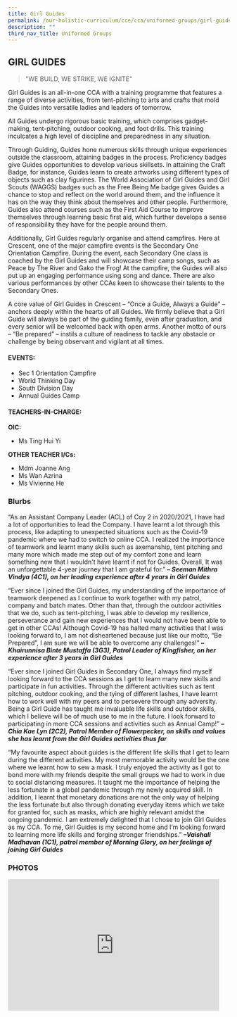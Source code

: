 ```yaml
---
title: Girl Guides
permalink: /our-holistic-curriculum/cce/cca/uniformed-groups/girl-guides/
description: ""
third_nav_title: Uniformed Groups
---
```

## **GIRL GUIDES**

>"WE BUILD, WE STRIKE, WE IGNITE"

Girl Guides is an all-in-one CCA with a training programme that features a range of diverse activities, from tent-pitching to arts and crafts that mold the Guides into versatile ladies and leaders of tomorrow.  
  
All Guides undergo rigorous basic training, which comprises gadget-making, tent-pitching, outdoor cooking, and foot drills. This training inculcates a high level of discipline and preparedness in any situation.  
  
Through Guiding, Guides hone numerous skills through unique experiences outside the classroom, attaining badges in the process. Proficiency badges give Guides opportunities to develop various skillsets. In attaining the Craft Badge, for instance, Guides learn to create artworks using different types of objects such as clay figurines. The World Association of Girl Guides and Girl Scouts (WAGGS) badges such as the Free Being Me badge gives Guides a chance to stop and reflect on the world around them, and the influence it has on the way they think about themselves and other people. Furthermore, Guides also attend courses such as the First Aid Course to improve themselves through learning basic first aid, which further develops a sense of responsibility they have for the people around them.  
  
Additionally, Girl Guides regularly organise and attend campfires. Here at Crescent, one of the major campfire events is the Secondary One Orientation Campfire. During the event, each Secondary One class is coached by the Girl Guides and will showcase their camp songs, such as Peace by The River and Gako the Frog! At the campfire, the Guides will also put up an engaging performance using song and dance. There are also various performances by other CCAs keen to showcase their talents to the Secondary Ones.  
  
A core value of Girl Guides in Crescent – “Once a Guide, Always a Guide” – anchors deeply within the hearts of all Guides. We firmly believe that a Girl Guide will always be part of the guiding family, even after graduation, and every senior will be welcomed back with open arms. Another motto of ours – “Be prepared” – instils a culture of readiness to tackle any obstacle or challenge by being observant and vigilant at all times.

#### **EVENTS:**
*   Sec 1 Orientation Campfire
*   World Thinking Day
*   South Division Day
*   Annual Guides Camp


#### **TEACHERS-IN-CHARGE:**
**OIC:**
* Ms Ting Hui Yi

**OTHER TEACHER I/Cs:**
* Mdm Joanne Ang
* Ms Wan Azrina
* Ms Vivienne He


### **Blurbs**

“As an Assistant Company Leader (ACL) of Coy 2 in 2020/2021, I have had a lot of opportunities to lead the Company. I have learnt a lot through this process, like adapting to unexpected situations such as the Covid-19 pandemic where we had to switch to online CCA. I realized the importance of teamwork and learnt many skills such as axemanship, tent pitching and many more which made me step out of my comfort zone and learn something new that I wouldn't have learnt if not for Guides. Overall, It was an unforgettable 4-year journey that I am grateful for.”
***– Seeman Mithra Vindya (4C1), on her leading experience after 4 years in Girl Guides***
  
“Ever since I joined the Girl Guides, my understanding of the importance of teamwork deepened as I continue to work together with my patrol, company and batch mates. Other than that, through the outdoor activities that we do, such as tent-pitching, I was able to develop my resilience, perseverance and gain new experiences that I would not have been able to get in other CCAs! Although Covid-19 has halted many activities that I was looking forward to, I am not disheartened because just like our motto, “Be Prepared”, I am sure we will be able to overcome any challenges!”
***– Khairunnisa Binte Mustaffa (3G3), Patrol Leader of Kingfisher, on her experience after 3 years in Girl Guides***
  
“Ever since I joined Girl Guides in Secondary One, I always find myself looking forward to the CCA sessions as I get to learn many new skills and participate in fun activities. Through the different activities such as tent pitching, outdoor cooking, and the tying of different lashes, I have learnt how to work well with my peers and to persevere through any adversity. Being a Girl Guide has taught me invaluable life skills and outdoor skills, which I believe will be of much use to me in the future. I look forward to participating in more CCA sessions and activities such as Annual Camp!”
***– Chia Kae Lyn (2C2), Patrol Member of Flowerpecker, on skills and values she has learnt from the Girl Guides activities thus far***
  
“My favourite aspect about guides is the different life skills that I get to learn during the different activities. My most memorable activity would be the one where we learnt how to sew a mask. I truly enjoyed the activity as I got to bond more with my friends despite the small groups we had to work in due to social distancing measures. It taught me the importance of helping the less fortunate in a global pandemic through my newly acquired skill. In addition, I learnt that monetary donations are not the only way of helping the less fortunate but also through donating everyday items which we take for granted for, such as masks, which are highly relevant amidst the ongoing pandemic. I am extremely delighted that I chose to join Girl Guides as my CCA. To me, Girl Guides is my second home and I’m looking forward to learning more life skills and forging stronger friendships.”
***–Vaishali Madhavan (1C1), patrol member of Morning Glory, on her feelings of joining Girl Guides***




### **PHOTOS** ###

<iframe src="https://docs.google.com/presentation/d/e/2PACX-1vS9CBH7mfvjywWWD8nhI4uDZOJr-rjiPenoX-Mjr8Ga2w_5H-W-ROYUQDhDmYePVOuBGVLKW9Bt2YBE/embed?start=true&loop=true&delayms=3000" frameborder="0" width="480" height="299" allowfullscreen="true"></iframe>
